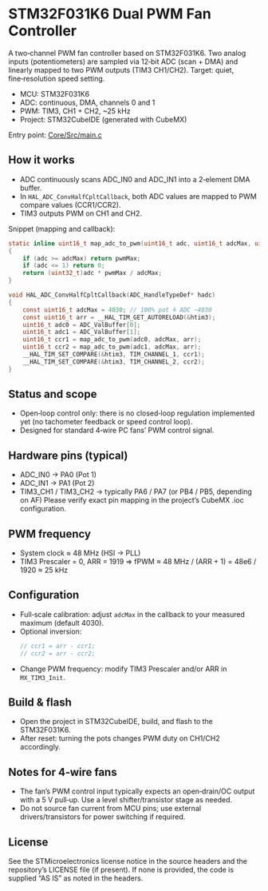 # STM32F031K6 Dual PWM Fan Controller

A two‑channel PWM fan controller based on STM32F031K6. Two analog inputs (potentiometers) are sampled via 12‑bit ADC (scan + DMA) and linearly mapped to two PWM outputs (TIM3 CH1/CH2). Target: quiet, fine‑resolution speed setting.

- MCU: STM32F031K6
- ADC: continuous, DMA, channels 0 and 1
- PWM: TIM3, CH1 + CH2, ~25 kHz
- Project: STM32CubeIDE (generated with CubeMX)

Entry point: [Core/Src/main.c](https://github.com/BerndSeggewiss/STM32-F031K6-Fan-Controler/blob/d7e0ef7b6b31d61a415e364a5e6e1b3612f3f2f0/Core/Src/main.c)

## How it works
- ADC continuously scans ADC_IN0 and ADC_IN1 into a 2‑element DMA buffer.
- In `HAL_ADC_ConvHalfCpltCallback`, both ADC values are mapped to PWM compare values (CCR1/CCR2).
- TIM3 outputs PWM on CH1 and CH2.

Snippet (mapping and callback):
```c
static inline uint16_t map_adc_to_pwm(uint16_t adc, uint16_t adcMax, uint16_t pwmMax)
{
    if (adc >= adcMax) return pwmMax;
    if (adc <= 1) return 0;
    return (uint32_t)adc * pwmMax / adcMax;
}

void HAL_ADC_ConvHalfCpltCallback(ADC_HandleTypeDef* hadc)
{
    const uint16_t adcMax = 4030; // 100% pot ≙ ADC ~4030
    const uint16_t arr = __HAL_TIM_GET_AUTORELOAD(&htim3);
    uint16_t adc0 = ADC_ValBuffer[0];
    uint16_t adc1 = ADC_ValBuffer[1];
    uint16_t ccr1 = map_adc_to_pwm(adc0, adcMax, arr);
    uint16_t ccr2 = map_adc_to_pwm(adc1, adcMax, arr);
    __HAL_TIM_SET_COMPARE(&htim3, TIM_CHANNEL_1, ccr1);
    __HAL_TIM_SET_COMPARE(&htim3, TIM_CHANNEL_2, ccr2);
}
```

## Status and scope
- Open‑loop control only: there is no closed‑loop regulation implemented yet (no tachometer feedback or speed control loop).
- Designed for standard 4‑wire PC fans’ PWM control signal.

## Hardware pins (typical)
- ADC_IN0 → PA0 (Pot 1)
- ADC_IN1 → PA1 (Pot 2)
- TIM3_CH1 / TIM3_CH2 → typically PA6 / PA7 (or PB4 / PB5, depending on AF)
Please verify exact pin mapping in the project’s CubeMX .ioc configuration.

## PWM frequency
- System clock ≈ 48 MHz (HSI → PLL)
- TIM3 Prescaler = 0, ARR = 1919 ⇒ fPWM ≈ 48 MHz / (ARR + 1) = 48e6 / 1920 ≈ 25 kHz

## Configuration
- Full‑scale calibration: adjust `adcMax` in the callback to your measured maximum (default 4030).
- Optional inversion:
  ```c
  // ccr1 = arr - ccr1;
  // ccr2 = arr - ccr2;
  ```
- Change PWM frequency: modify TIM3 Prescaler and/or ARR in `MX_TIM3_Init`.

## Build & flash
- Open the project in STM32CubeIDE, build, and flash to the STM32F031K6.
- After reset: turning the pots changes PWM duty on CH1/CH2 accordingly.

## Notes for 4‑wire fans
- The fan’s PWM control input typically expects an open‑drain/OC output with a 5 V pull‑up. Use a level shifter/transistor stage as needed.
- Do not source fan current from MCU pins; use external drivers/transistors for power switching if required.

## License
See the STMicroelectronics license notice in the source headers and the repository’s LICENSE file (if present). If none is provided, the code is supplied “AS IS” as noted in the headers.
